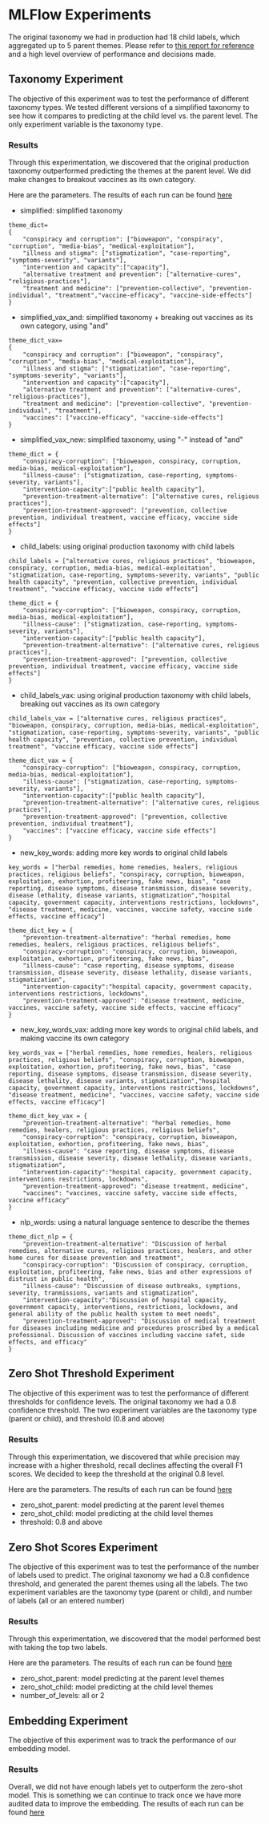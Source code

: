 # MLFlow Experiments
The original taxonomy we had in production had 18 child labels, which aggregated up to 5 parent themes. Please refer to [this report for reference](https://datarockfound.atlassian.net/wiki/spaces/~115018218/pages/1705443335/WHO+Theme+Classification+Report) and a high level overview of performance and decisions made.

## Taxonomy Experiment
The objective of this experiment was to test the performance of different taxonomy types. We tested different versions of a simplified taxonomy to see how it compares to predicting at the child level vs. the parent level. The only experiment variable is the taxonomy type. 

### Results
Through this experimentation, we discovered that the original production taxonomy outperformed predicting the themes at the parent level. We did make changes to breakout vaccines as its own category.

Here are the parameters. The results of each run can be found [here](taxonomy_experiment_runs.csv)
- simplified: simplified taxonomy
```
theme_dict=
{
    "conspiracy and corruption": ["bioweapon", "conspiracy", "corruption", "media-bias", "medical-exploitation"],
    "illness and stigma": ["stigmatization", "case-reporting", "symptoms-severity", "variants"],
    "intervention and capacity":["capacity"],
    "alternative treatment and prevention": ["alternative-cures", "religious-practices"],
    "treatment and medicine": ["prevention-collective", "prevention-individual", "treatment","vaccine-efficacy", "vaccine-side-effects"]
}
```
- simplified_vax_and: simplified taxonomy + breaking out vaccines as its own category, using "and" 
```
theme_dict_vax=
{
    "conspiracy and corruption": ["bioweapon", "conspiracy", "corruption", "media-bias", "medical-exploitation"],
    "illness and stigma": ["stigmatization", "case-reporting", "symptoms-severity", "variants"],
    "intervention and capacity":["capacity"],
    "alternative treatment and prevention": ["alternative-cures", "religious-practices"],
    "treatment and medicine": ["prevention-collective", "prevention-individual", "treatment"],
    "vaccines": ["vaccine-efficacy", "vaccine-side-effects"]
}
```
- simplified_vax_new: simplified taxonomy, using "-" instead of "and"
```
theme_dict = {
    "conspiracy-corruption": ["bioweapon, conspiracy, corruption, media-bias, medical-exploitation"],
    "illness-cause": ["stigmatization, case-reporting, symptoms-severity, variants"],
    "intervention-capacity":["public health capacity"],
    "prevention-treatment-alternative": ["alternative cures, religious practices"],
    "prevention-treatment-approved": ["prevention, collective prevention, individual treatment, vaccine efficacy, vaccine side effects"]
}
```
- child_labels: using original production taxonomy with child labels
```
child_labels = ["alternative cures, religious practices", "bioweapon, conspiracy, corruption, media-bias, medical-exploitation", "stigmatization, case-reporting, symptoms-severity, variants", "public health capacity", "prevention, collective prevention, individual treatment", "vaccine efficacy, vaccine side effects"]

theme_dict = {
    "conspiracy-corruption": ["bioweapon, conspiracy, corruption, media-bias, medical-exploitation"],
    "illness-cause": ["stigmatization, case-reporting, symptoms-severity, variants"],
    "intervention-capacity":["public health capacity"],
    "prevention-treatment-alternative": ["alternative cures, religious practices"],
    "prevention-treatment-approved": ["prevention, collective prevention, individual treatment, vaccine efficacy, vaccine side effects"]
}
```
- child_labels_vax: using original production taxonomy with child labels, breaking out vaccines as its own category
```
child_labels_vax = ["alternative cures, religious practices", "bioweapon, conspiracy, corruption, media-bias, medical-exploitation", "stigmatization, case-reporting, symptoms-severity, variants", "public health capacity", "prevention, collective prevention, individual treatment", "vaccine efficacy, vaccine side effects"]

theme_dict_vax = {
    "conspiracy-corruption": ["bioweapon, conspiracy, corruption, media-bias, medical-exploitation"],
    "illness-cause": ["stigmatization, case-reporting, symptoms-severity, variants"],
    "intervention-capacity":["public health capacity"],
    "prevention-treatment-alternative": ["alternative cures, religious practices"],
    "prevention-treatment-approved": ["prevention, collective prevention, individual treatment"],
    "vaccines": ["vaccine efficacy, vaccine side effects"]
}
```
- new_key_words: adding more key words to original child labels
```
key_words = ["herbal remedies, home remedies, healers, religious practices, religious beliefs", "conspiracy, corruption, bioweapon, exploitation, exhortion, profiteering, fake news, bias", "case reporting, disease symptoms, disease transmission, disease severity, disease lethality, disease variants, stigmatization","hospital capacity, government capacity, interventions restrictions, lockdowns", "disease treatment, medicine, vaccines, vaccine safety, vaccine side effects, vaccine efficacy"]

theme_dict_key = {
    "prevention-treatment-alternative": "herbal remedies, home remedies, healers, religious practices, religious beliefs",
    "conspiracy-corruption": "conspiracy, corruption, bioweapon, exploitation, exhortion, profiteering, fake news, bias",
    "illness-cause": "case reporting, disease symptoms, disease transmission, disease severity, disease lethality, disease variants, stigmatization",
    "intervention-capacity":"hospital capacity, government capacity, interventions restrictions, lockdowns",
    "prevention-treatment-approved": "disease treatment, medicine, vaccines, vaccine safety, vaccine side effects, vaccine efficacy"
}
```
- new_key_words_vax: adding more key words to original child labels, and making vaccine its own category
```
key_words_vax = ["herbal remedies, home remedies, healers, religious practices, religious beliefs", "conspiracy, corruption, bioweapon, exploitation, exhortion, profiteering, fake news, bias", "case reporting, disease symptoms, disease transmission, disease severity, disease lethality, disease variants, stigmatization","hospital capacity, government capacity, interventions restrictions, lockdowns", "disease treatment, medicine", "vaccines, vaccine safety, vaccine side effects, vaccine efficacy"]

theme_dict_key_vax = {
    "prevention-treatment-alternative": "herbal remedies, home remedies, healers, religious practices, religious beliefs",
    "conspiracy-corruption": "conspiracy, corruption, bioweapon, exploitation, exhortion, profiteering, fake news, bias",
    "illness-cause": "case reporting, disease symptoms, disease transmission, disease severity, disease lethality, disease variants, stigmatization",
    "intervention-capacity":"hospital capacity, government capacity, interventions restrictions, lockdowns",
    "prevention-treatment-approved": "disease treatment, medicine",
    "vaccines": "vaccines, vaccine safety, vaccine side effects, vaccine efficacy"
}
```
- nlp_words: using a natural language sentence to describe the themes
```
theme_dict_nlp = {
    "prevention-treatment-alternative": "Discussion of herbal remedies, alternative cures, religious practices, healers, and other home cures for disease prevention and treatment",
    "conspiracy-corruption": "Discussion of conspiracy, corruption, exploitation, profiteering, fake news, bias and other expressions of distrust in public health",
    "illness-cause": "Discussion of disease outbreaks, symptions, severity, tranmissions, variants and stigmatization",
    "intervention-capacity":"Discussion of hospital capacity, government capacity, interventions, restrictions, lockdowns, and general ability of the public health system to meet needs",
    "prevention-treatment-approved": "Discussion of medical treatment for diseases including medicine and procedures proscribed by a medical professional. Discussion of vaccines including vaccine safet, side effects, and efficacy"
}
```
## Zero Shot Threshold Experiment
The objective of this experiment was to test the performance of different thresholds for confidence levels. The original taxonomy we had a 0.8 confidence threshold. The two experiment variables are the taxonomy type (parent or child), and threshold (0.8 and above)

### Results
Through this experimentation, we discovered that while precision may increase with a higher threshold, recall declines affecting the overall F1 scores. We decided to keep the threshold at the original 0.8 level.

Here are the parameters. The results of each run can be found [here](zero_shot_threshold.csv)
- zero_shot_parent: model predicting at the parent level themes
- zero_shot_child: model predicting at the child level themes
- threshold: 0.8 and above


## Zero Shot Scores Experiment
The objective of this experiment was to test the performance of the number of labels used to predict. The original taxonomy we had a 0.8 confidence threshold, and generated the parent themes using all the labels. The two experiment variables are the taxonomy type (parent or child), and number of labels (all or an entered number)

### Results
Through this experimentation, we discovered that the model performed best with taking the top two labels.

Here are the parameters. The results of each run can be found [here](zero_shot_scores.csv)
- zero_shot_parent: model predicting at the parent level themes
- zero_shot_child: model predicting at the child level themes
- number_of_levels: all or 2

## Embedding Experiment
The objective of this experiment was to track the performance of our embedding model.

### Results
Overall, we did not have enough labels yet to outperform the zero-shot model. This is something we can continue to track once we have more audited data to improve the embedding. The results of each run can be found [here](embedding.csv)
